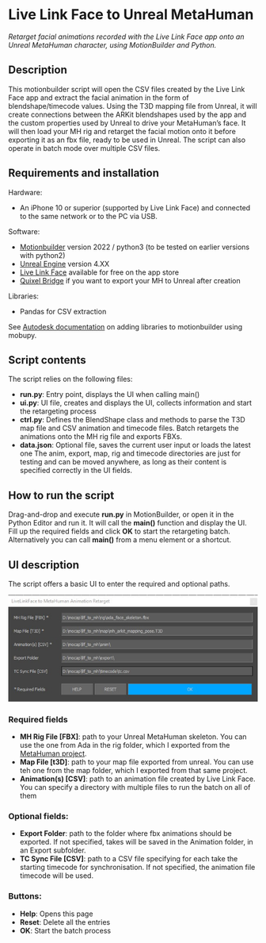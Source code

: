 # Live Link Face to Unreal MetaHuman
*Retarget facial animations recorded with the Live Link Face app onto an Unreal MetaHuman character, using MotionBuilder and Python.*

## Description
This motionbuilder script will open the CSV files created by the Live Link Face app and extract the facial animation in the form of blendshape/timecode values. Using the T3D mapping file from Unreal, it will create connections between the ARKit blendshapes used by the app and the custom properties used by Unreal to drive your MetaHuman’s face. It will then load your MH rig and retarget the facial motion onto it before exporting it as an fbx file, ready to be used in Unreal. The script can also operate in batch mode over multiple CSV files.

## Requirements and installation
Hardware:
+ An iPhone 10 or superior (supported by Live Link Face) and connected to the same network or to the PC via USB.

Software:
+ [Motionbuilder](https://www.autodesk.com/products/motionbuilder/) version 2022 / python3 (to be tested on earlier versions with python2)
+ [Unreal Engine](https://www.unrealengine.com/en-US/) version 4.XX
+ [Live Link Face](https://apps.apple.com/us/app/live-link-face/id1495370836) available for free on the app store
+ [Quixel Bridge](https://quixel.com/bridge) if you want to export your MH to Unreal after creation

Libraries:
+ Pandas for CSV extraction

See [Autodesk documentation](https://knowledge.autodesk.com/support/motionbuilder/learn-explore/caas/CloudHelp/cloudhelp/2022/ENU/MotionBuilder/files/GUID-46E090C5-34AD-4E26-872F-F7D21DC57C74-htm.html) on adding libraries to motionbuilder using mobupy.

## Script contents
The script relies on the following files:
+ **run.py**: Entry point, displays the UI when calling main()
+ **ui.py**: UI file, creates and displays the UI, collects information and start the retargeting process
+ **ctrl.py**: Defines the BlendShape class and methods to parse the T3D map file and CSV animation and timecode files. Batch retargets the animations onto the MH rig file and exports FBXs.
+ **data.json**: Optional file, saves the current user input or loads the latest one
The anim, export, map, rig and timecode directories are just for testing and can be moved anywhere, as long as their content is specified correctly in the UI fields.

## How to run the script
Drag-and-drop and execute **run.py** in MotionBuilder, or open it in the Python Editor and run it. It will call the **main()** function and display the UI. Fill up the required fields and click **OK** to start the retargeting batch.
Alternatively you can call **main()** from a menu element or a shortcut.

## UI description
The script offers a basic UI to enter the required and optional paths.
<p align="center"><img src="readme/ui.jpg" width="652"></p>

### Required fields
+ **MH Rig File [FBX]**: path to your Unreal MetaHuman skeleton. You can use the one from Ada in the rig folder, which I exported from the [MetaHuman project](https://www.unrealengine.com/marketplace/en-US/product/metahumans).
+ **Map File [t3D]**: path to your map file exported from unreal. You can use teh one from the map folder, which I exported from that same project.
+ **Animation(s) [CSV]**: path to an animation file created by Live Link Face. You can specify a directory with multiple files to run the batch on all of them
### Optional fields:
+ **Export Folder**: path to the folder where fbx animations should be exported. If not specified, takes will be saved in the Animation folder, in an Export subfolder.
+ **TC Sync File [CSV]**: path to a CSV file specifying for each take the starting timecode for synchronisation. If not specified, the animation file timecode will be used.
### Buttons:
+ **Help**: Opens this page
+ **Reset**: Delete all the entries
+ **OK**: Start the batch process

